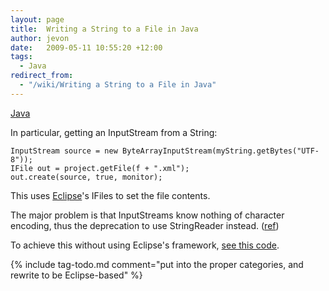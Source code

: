 ```yaml
---
layout: page
title:  Writing a String to a File in Java
author: jevon
date:   2009-05-11 10:55:20 +12:00
tags:
  - Java
redirect_from:
  - "/wiki/Writing a String to a File in Java"
---
```


[Java](Java.md)

In particular, getting an InputStream from a String:

```
InputStream source = new ByteArrayInputStream(myString.getBytes("UTF-8"));
IFile out = project.getFile(f + ".xml");
out.create(source, true, monitor);
```

This uses [Eclipse](Eclipse.md)'s IFiles to set the file contents.

The major problem is that InputStreams know nothing of character encoding, thus the deprecation to use StringReader instead. (<a href="http://www.velocityreviews.com/forums/t137011-stringreader-vs-stringbufferinputstream.html">ref</a>)

To achieve this without using Eclipse's framework, <a href="http://code.google.com/p/iaml/source/browse/trunk/org.openiaml.model.tests/src/org/openiaml/model/tests/XmlTestCase.java?spec=svn676&r=676#285">see this code</a>.


{% include tag-todo.md comment="put into the proper categories, and rewrite to be Eclipse-based" %}
